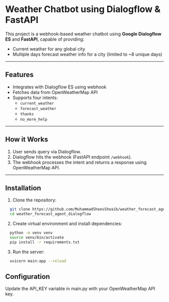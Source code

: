 # Weather Chatbot using Dialogflow & FastAPI

This project is a webhook-based weather chatbot using **Google Dialogflow ES** and **FastAPI**, capable of providing:

- Current weather for any global city
- Multiple days forecast weather info for a city (limited to ~8 unique days)

---

## Features

- Integrates with Dialogflow ES using webhook
- Fetches data from OpenWeatherMap API
- Supports four intents:
  - `current_weather`
  - `forecast_weather`
  - `thanks`
  - `no_more_help`
 
---

## How it Works

1. User sends query via Dialogflow.
2. Dialogflow hits the webhook (FastAPI endpoint `/webhook`).
3. The webhook processes the intent and returns a response using OpenWeatherMap API.

---

## Installation

1. Clone the repository:
```bash
  git clone https://github.com/MuhammadSheesShoaib/weather_forecast_agent_dialogflow.git
  cd weather_forecast_agent_dialogflow
 ```
2. Create virtual environment and install dependencies:
```bash
  python -m venv venv
  source venv/bin/activate
  pip install -r requirements.txt
 ```
3. Run the server:
```bash
  uvicorn main:app --reload
```
## Configuration
Update the API_KEY variable in main.py with your OpenWeatherMap API key.
